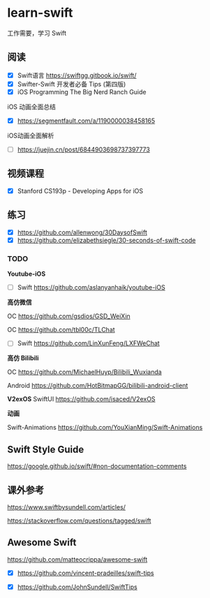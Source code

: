 # learn-swift
工作需要，学习 Swift

## 阅读
- [x] Swift语言 https://swiftgg.gitbook.io/swift/
- [x] Swifter-Swift 开发者必备 Tips (第四版)
- [x] iOS Programming The Big Nerd Ranch Guide  

iOS 动画全面总结
- [x] https://segmentfault.com/a/1190000038458165

iOS动画全面解析
- [ ] https://juejin.cn/post/6844903698737397773

## 视频课程
- [x] Stanford CS193p - Developing Apps for iOS

## 练习
- [x] https://github.com/allenwong/30DaysofSwift
- [x] https://github.com/elizabethsiegle/30-seconds-of-swift-code

### TODO

**Youtube-iOS**

- [ ] Swift https://github.com/aslanyanhaik/youtube-iOS

**高仿微信**

OC https://github.com/gsdios/GSD_WeiXin

OC https://github.com/tbl00c/TLChat

- [ ] Swift https://github.com/LinXunFeng/LXFWeChat

**高仿 Bilibili**

OC https://github.com/MichaelHuyp/Bilibili_Wuxianda

Android https://github.com/HotBitmapGG/bilibili-android-client 

**V2exOS**
SwiftUI https://github.com/isaced/V2exOS

**动画**

Swift-Animations https://github.com/YouXianMing/Swift-Animations


## Swift Style Guide
https://google.github.io/swift/#non-documentation-comments

## 课外参考

https://www.swiftbysundell.com/articles/

https://stackoverflow.com/questions/tagged/swift


## Awesome Swift
https://github.com/matteocrippa/awesome-swift

- [x] https://github.com/vincent-pradeilles/swift-tips

- [x] https://github.com/JohnSundell/SwiftTips
